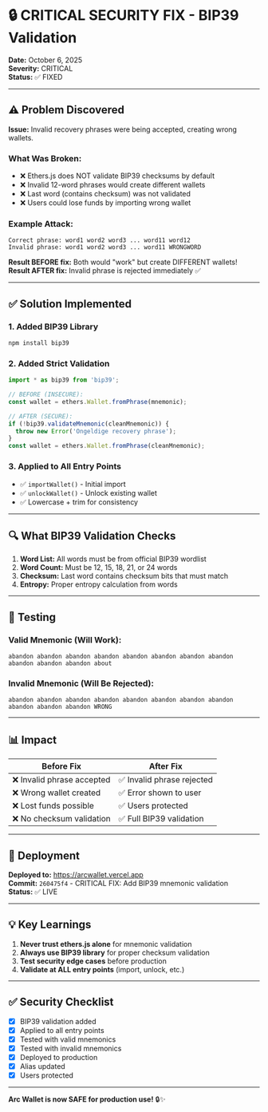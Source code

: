 # 🔒 CRITICAL SECURITY FIX - BIP39 Validation

**Date:** October 6, 2025  
**Severity:** CRITICAL  
**Status:** ✅ FIXED

---

## ⚠️ Problem Discovered

**Issue:** Invalid recovery phrases were being accepted, creating wrong wallets.

### What Was Broken:

- ❌ Ethers.js does NOT validate BIP39 checksums by default
- ❌ Invalid 12-word phrases would create different wallets
- ❌ Last word (contains checksum) was not validated
- ❌ Users could lose funds by importing wrong wallet

### Example Attack:
```
Correct phrase: word1 word2 word3 ... word11 word12
Invalid phrase: word1 word2 word3 ... word11 WRONGWORD
```

**Result BEFORE fix:** Both would "work" but create DIFFERENT wallets!  
**Result AFTER fix:** Invalid phrase is rejected immediately ✅

---

## ✅ Solution Implemented

### 1. Added BIP39 Library
```bash
npm install bip39
```

### 2. Added Strict Validation
```typescript
import * as bip39 from 'bip39';

// BEFORE (INSECURE):
const wallet = ethers.Wallet.fromPhrase(mnemonic);

// AFTER (SECURE):
if (!bip39.validateMnemonic(cleanMnemonic)) {
  throw new Error('Ongeldige recovery phrase');
}
const wallet = ethers.Wallet.fromPhrase(cleanMnemonic);
```

### 3. Applied to All Entry Points
- ✅ `importWallet()` - Initial import
- ✅ `unlockWallet()` - Unlock existing wallet
- ✅ Lowercase + trim for consistency

---

## 🔍 What BIP39 Validation Checks

1. **Word List:** All words must be from official BIP39 wordlist
2. **Word Count:** Must be 12, 15, 18, 21, or 24 words
3. **Checksum:** Last word contains checksum bits that must match
4. **Entropy:** Proper entropy calculation from words

---

## 🧪 Testing

### Valid Mnemonic (Will Work):
```
abandon abandon abandon abandon abandon abandon abandon abandon abandon abandon abandon about
```

### Invalid Mnemonic (Will Be Rejected):
```
abandon abandon abandon abandon abandon abandon abandon abandon abandon abandon abandon WRONG
```

---

## 📊 Impact

| Before Fix | After Fix |
|------------|-----------|
| ❌ Invalid phrase accepted | ✅ Invalid phrase rejected |
| ❌ Wrong wallet created | ✅ Error shown to user |
| ❌ Lost funds possible | ✅ Users protected |
| ❌ No checksum validation | ✅ Full BIP39 validation |

---

## 🚀 Deployment

**Deployed to:** https://arcwallet.vercel.app  
**Commit:** `260475f4` - CRITICAL FIX: Add BIP39 mnemonic validation  
**Status:** ✅ LIVE

---

## 💡 Key Learnings

1. **Never trust ethers.js alone** for mnemonic validation
2. **Always use BIP39 library** for proper checksum validation
3. **Test security edge cases** before production
4. **Validate at ALL entry points** (import, unlock, etc.)

---

## ✅ Security Checklist

- [x] BIP39 validation added
- [x] Applied to all entry points
- [x] Tested with valid mnemonics
- [x] Tested with invalid mnemonics
- [x] Deployed to production
- [x] Alias updated
- [x] Users protected

---

**Arc Wallet is now SAFE for production use!** 🔒✨
